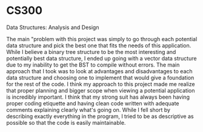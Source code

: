 # CS300
Data Structures: Analysis and Design

The main "problem with this project was simply to go through each potential data structure and pick the best one that fits the needs of this application. While I believe a binary tree structure to be the most interesting and potentially best data structure, I ended up going with a vector data structure due to my inability to get the BST to compile without errors. The main approach that I took was to look at advantages and disadvantages to each data structure and choosing one to implement that would give a foundation for the rest of the code. I think my approach to this project made me realize that proper planning and bigger scope when viewing a potential application is incredibly important. I think that my strong suit has always been having proper coding etiquette and having clean code written with adequate comments explaining clearly what's going on. While I fell short by describing exactly everything in the program, I tried to be as descriptive as possible so that the code is easily maintainable.
